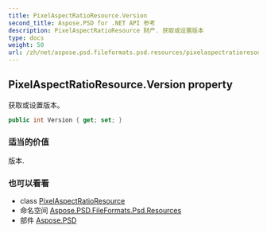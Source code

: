 ```yaml
---
title: PixelAspectRatioResource.Version
second_title: Aspose.PSD for .NET API 参考
description: PixelAspectRatioResource 财产. 获取或设置版本
type: docs
weight: 50
url: /zh/net/aspose.psd.fileformats.psd.resources/pixelaspectratioresource/version/
---
```

## PixelAspectRatioResource.Version property

获取或设置版本。

```csharp
public int Version { get; set; }
```

### 适当的价值

版本.

### 也可以看看

* class [PixelAspectRatioResource](../)
* 命名空间 [Aspose.PSD.FileFormats.Psd.Resources](../../pixelaspectratioresource/)
* 部件 [Aspose.PSD](../../../)


